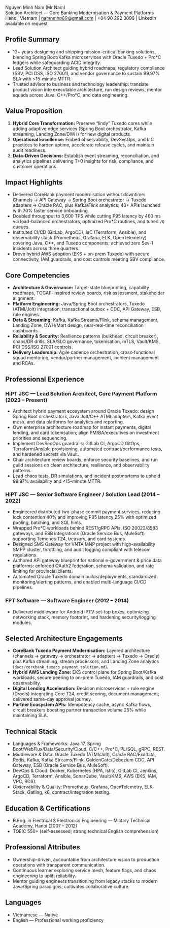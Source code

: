Nguyen Minh Nam (Mr Nam)  
Solution Architect — Core Banking Modernisation & Payment Platforms  
Hanoi, Vietnam | namnmhp89@gmail.com | +84 90 292 3096 | LinkedIn available on request

## Profile Summary
- 13+ years designing and shipping mission-critical banking solutions, blending Spring Boot/Kafka microservices with Oracle Tuxedo + Pro*C ledgers while safeguarding ACID integrity.
- Lead Solution Architect guiding hybrid roadmaps, regulatory compliance (SBV, PCI DSS, ISO 27001), and vendor governance to sustain 99.97% SLA with <15-minute MTTR.
- Trusted advisor to business and technology leadership: translate product vision into executable architecture, run design reviews, mentor squads across Java, C++/Pro*C, and data engineering.

## Value Proposition
1. **Hybrid Core Transformation:** Preserve “lindy” Tuxedo cores while adding adaptive edge services (Spring Boot orchestrator, Kafka streaming, Landing Zone/DWH) for new digital products.
2. **Operational Excellence:** Embed observability, DevSecOps, and IaC practices to harden uptime, accelerate release cycles, and maintain audit readiness.
3. **Data-Driven Decisions:** Establish event streaming, reconciliation, and analytics pipelines delivering T+0 insights for risk, compliance, and customer operations.

## Impact Highlights
- Delivered CoreBank payment modernisation without downtime: Channels → API Gateway → Spring Boot orchestrator → Tuxedo adapters → Oracle RAC, plus Kafka/Flink analytics; 40+ APIs launched with 70% faster service onboarding.
- Doubled throughput to 3,600 TPS while cutting P95 latency by 460 ms via load-balanced orchestrators, optimized Pro*C routines, and tuned `/Q` queues.
- Instituted CI/CD (GitLab, ArgoCD), IaC (Terraform, Ansible), and observability stack (Prometheus, Grafana, ELK, OpenTelemetry) covering Java, C++, and Tuxedo components; achieved zero Sev-1 incidents across three quarters.
- Drove hybrid AWS adoption (EKS + on-prem Tuxedo) with secure connectivity, IAM guardrails, and cost controls meeting SBV compliance.

## Core Competencies
- **Architecture & Governance:** Target-state blueprinting, capability roadmaps, TOGAF-inspired review boards, risk assessment, stakeholder alignment.
- **Platform Engineering:** Java/Spring Boot orchestrators, Tuxedo (ATMI/Jolt) integration, transactional outbox + CDC, API Gateway, ESB, rule engines.
- **Data & Streaming:** Kafka, Kafka Streams/Flink, schema management, Landing Zone, DWH/Mart design, near-real-time reconciliation dashboards.
- **Reliability & Security:** Resilience patterns (bulkhead, circuit breaker), chaos/DR drills, SLA/SLO governance, tokenisation, mTLS, Vault/KMS, PCI DSS/ISO 27001 controls.
- **Delivery Leadership:** Agile cadence orchestration, cross-functional squad mentoring, vendor/partner management, incident management and RCAs.

## Professional Experience
### HiPT JSC — Lead Solution Architect, Core Payment Platform (2023 – Present)
- Architect hybrid payment ecosystem around Oracle Tuxedo: design Spring Boot orchestrators, Java Jolt/C++ ATMI adapters, Kafka event mesh, and data platforms for analytics and reporting.
- Own enterprise architecture roadmap for instant payments, digital lending, and card tokenisation; align PM/BA/executives on investment priorities and sequencing.
- Implement DevSecOps guardrails: GitLab CI, ArgoCD GitOps, Terraform/Ansible provisioning, automated contract/performance tests, and hardened secrets via Vault.
- Chair architecture review boards, enforce security baselines, and run guild sessions on clean architecture, resilience, and observability patterns.
- Lead chaos tests, DR simulations, and incident postmortems to uphold 99.97% availability and <15-minute MTTR.

### HiPT JSC — Senior Software Engineer / Solution Lead (2014 – 2022)
- Engineered distributed two-phase commit payment services, reducing lock contention 40% and improving P95 latency 25% with optimized pooling, batching, and SQL hints.
- Wrapped Pro*C workloads behind REST/gRPC APIs, ISO 20022/8583 gateways, and ESB integrations (Oracle Service Bus, MuleSoft) supporting Temenos T24, treasury, and card systems.
- Designed SMS Gateway for VNTA MNP project with high-availability SMPP cluster, throttling, and audit logging compliant with telecom regulations.
- Authored API gateway blueprint for national e-government & price data platforms: enforced OAuth2 federation, schema validation, and rate limiting for provincial clients.
- Automated Oracle Tuxedo domain builds/deployments, standardized monitoring/alerting patterns, and enabled multi-language CI/CD pipelines.

### FPT Software — Software Engineer (2012 – 2014)
- Delivered middleware for Android IPTV set-top boxes, optimizing networking stack, memory footprint, and hardening security/logging modules.

## Selected Architecture Engagements
- **CoreBank Tuxedo Payment Modernisation:** Layered architecture (channels → gateway → orchestrator → adapters → Tuxedo → Oracle) plus Kafka streaming, stream processors, and Landing Zone analytics (`docs/corebank_tuxedo_payment_solution.md`).
- **Hybrid AWS Landing Zone:** EKS control plane for Spring Boot/Kafka workloads, secure peering to on-prem Tuxedo, IAM guardrails, and cost observability.
- **Digital Lending Acceleration:** Decision microservices + rule engine (Drools) integrating Core T24, credit scoring, document management; delivered same-day approval journey.
- **Partner Ecosystem APIs:** Idempotency cache, async Kafka flows, circuit breakers boosting partner transaction volume 25% while maintaining SLA.

## Technical Stack
- Languages & Frameworks: Java 17, Spring Boot/WebFlux/Data/Security/Cloud, C/C++, Pro*C, PL/SQL, gRPC, REST.
- Middleware & Data: Oracle Tuxedo (ATMI/Jolt), Oracle RAC/Exadata, Redis, Kafka, Kafka Streams/Flink, GoldenGate/Debezium CDC, API Gateway, ESB (Oracle Service Bus, MuleSoft).
- DevOps & Cloud: Docker, Kubernetes (HPA, Istio), GitLab CI, Jenkins, ArgoCD, Terraform, Ansible, SonarQube, Vault/KMS, AWS (EKS, IAM, VPC, RDS).
- Observability & Quality: Prometheus, Grafana, OpenTelemetry, ELK Stack, Gatling, k6, contract/integration testing.

## Education & Certifications
- B.Eng. in Electrical & Electronics Engineering — Military Technical Academy, Hanoi (2007 – 2012)
- TOEIC 550+ (self-assessed; strong technical English comprehension)

## Professional Attributes
- Ownership-driven, accountable from architecture vision to production operations with transparent communication.
- Continuous learner exploring service mesh, feature flags, and chaos engineering to uplift reliability.
- Mentor guiding engineers transitioning from legacy stacks to modern Java/Spring paradigms; cultivates collaborative culture.

## Languages
- Vietnamese — Native  
- English — Professional working proficiency

